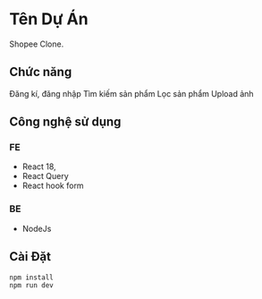 # Tên Dự Án

Shopee Clone.

## Chức năng

Đăng kí, đăng nhập
Tìm kiếm sản phẩm
Lọc sản phẩm
Upload ảnh

## Công nghệ sử dụng

### FE

- React 18,
- React Query
- React hook form

### BE

- NodeJs

## Cài Đặt

```bash
npm install
npm run dev
```

